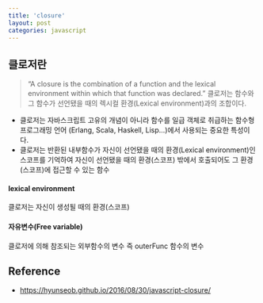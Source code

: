 ```yaml
---
title: 'closure'
layout: post
categories: javascript
---
```


## 클로저란
> “A closure is the combination of a function and the lexical environment within which that function was declared.”
  클로저는 함수와 그 함수가 선언됐을 때의 렉시컬 환경(Lexical environment)과의 조합이다.

- 클로저는 자바스크립트 고유의 개념이 아니라 함수를 일급 객체로 취급하는 함수형 프로그래밍 언어
(Erlang, Scala, Haskell, Lisp…)에서 사용되는 중요한 특성이다.
- 클로저는 반환된 내부함수가 자신이 선언됐을 때의 환경(Lexical environment)인 스코프를 기억하여 
자신이 선언됐을 때의 환경(스코프) 밖에서 호출되어도 그 환경(스코프)에 접근할 수 있는 함수

#### lexical environment
클로저는 자신이 생성될 때의 환경(스코프)

#### 자유변수(Free variable)
클로저에 의해 참조되는 외부함수의 변수 즉 outerFunc 함수의 변수


## Reference
- <https://hyunseob.github.io/2016/08/30/javascript-closure/>
